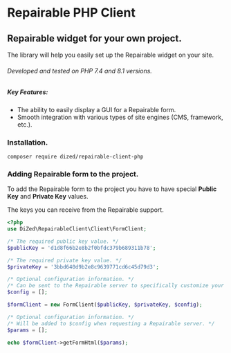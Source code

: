 # Repairable PHP Client

## Repairable widget for your own project.

The library will help you easily set up the Repairable widget on your site.

###### Developed and tested on PHP 7.4 and 8.1 versions.

##### Key Features:

- The ability to easily display a GUI for a Repairable form.
- Smooth integration with various types of site engines (CMS, framework, etc.).

### Installation.

```code
composer require dized/repairable-client-php
```

### Adding Repairable form to the project.

To add the Repairable form to the project you have to have special **Public Key** and **Private Key** values.

The keys you can receive from the Repairable support.

```php
<?php
use DiZed\RepairableClient\Client\FormClient;

/* The required public key value. */
$publicKey = 'd1d8f66b2e8b2f0bfdc379b689311b78';

/* The required private key value. */
$privateKey = '3bbd640d9b2e8c9639771cd6c45d79d3';

/* Optional configuration information. */
/* Can be sent to the Repairable server to specifically customize your form. */
$config = [];

$formClient = new FormClient($publicKey, $privateKey, $config);

/* Optional configuration information. */
/* Will be added to $config when requesting a Repairable server. */
$params = [];

echo $formClient->getFormHtml($params);

```
